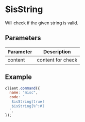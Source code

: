 # $isString

Will check if the given string is valid.

## Parameters

| Parameter | Description       |
| --------- | ----------------- |
| content   | content for check |

## Example

```js
client.command({
  name: "misc",
  code: `
   $isString[true]
   $isString[%^:#]
  `,
});
```
